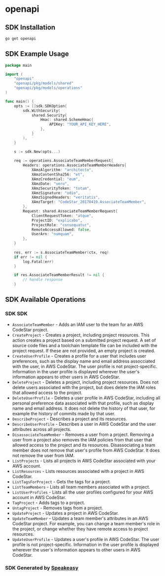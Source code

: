 # openapi

<!-- Start SDK Installation -->
## SDK Installation

```bash
go get openapi
```
<!-- End SDK Installation -->

## SDK Example Usage
<!-- Start SDK Example Usage -->
```go
package main

import (
    "openapi"
    "openapi/pkg/models/shared"
    "openapi/pkg/models/operations"
)

func main() {
    opts := []sdk.SDKOption{
        sdk.WithSecurity(
            shared.Security{
                Hmac: shared.SchemeHmac{
                    APIKey: "YOUR_API_KEY_HERE",
                },
            }
        ),
    }

    s := sdk.New(opts...)
    
    req := operations.AssociateTeamMemberRequest{
        Headers: operations.AssociateTeamMemberHeaders{
            XAmzAlgorithm: "architecto",
            XAmzContentSha256: "et",
            XAmzCredential: "eum",
            XAmzDate: "vero",
            XAmzSecurityToken: "totam",
            XAmzSignature: "odio",
            XAmzSignedHeaders: "veritatis",
            XAmzTarget: "CodeStar_20170419.AssociateTeamMember",
        },
        Request: shared.AssociateTeamMemberRequest{
            ClientRequestToken: "atque",
            ProjectID: "explicabo",
            ProjectRole: "consequatur",
            RemoteAccessAllowed: false,
            UserArn: "numquam",
        },
    }
    
    res, err := s.AssociateTeamMember(ctx, req)
    if err != nil {
        log.Fatal(err)
    }

    if res.AssociateTeamMemberResult != nil {
        // handle response
    }
```
<!-- End SDK Example Usage -->

<!-- Start SDK Available Operations -->
## SDK Available Operations

### SDK SDK

* `AssociateTeamMember` - Adds an IAM user to the team for an AWS CodeStar project.
* `CreateProject` - Creates a project, including project resources. This action creates a project based on a submitted project request. A set of source code files and a toolchain template file can be included with the project request. If these are not provided, an empty project is created.
* `CreateUserProfile` - Creates a profile for a user that includes user preferences, such as the display name and email address assocciated with the user, in AWS CodeStar. The user profile is not project-specific. Information in the user profile is displayed wherever the user's information appears to other users in AWS CodeStar.
* `DeleteProject` - Deletes a project, including project resources. Does not delete users associated with the project, but does delete the IAM roles that allowed access to the project.
* `DeleteUserProfile` - Deletes a user profile in AWS CodeStar, including all personal preference data associated with that profile, such as display name and email address. It does not delete the history of that user, for example the history of commits made by that user.
* `DescribeProject` - Describes a project and its resources.
* `DescribeUserProfile` - Describes a user in AWS CodeStar and the user attributes across all projects.
* `DisassociateTeamMember` - Removes a user from a project. Removing a user from a project also removes the IAM policies from that user that allowed access to the project and its resources. Disassociating a team member does not remove that user's profile from AWS CodeStar. It does not remove the user from IAM.
* `ListProjects` - Lists all projects in AWS CodeStar associated with your AWS account.
* `ListResources` - Lists resources associated with a project in AWS CodeStar.
* `ListTagsForProject` - Gets the tags for a project.
* `ListTeamMembers` - Lists all team members associated with a project.
* `ListUserProfiles` - Lists all the user profiles configured for your AWS account in AWS CodeStar.
* `TagProject` - Adds tags to a project.
* `UntagProject` - Removes tags from a project.
* `UpdateProject` - Updates a project in AWS CodeStar.
* `UpdateTeamMember` - Updates a team member's attributes in an AWS CodeStar project. For example, you can change a team member's role in the project, or change whether they have remote access to project resources.
* `UpdateUserProfile` - Updates a user's profile in AWS CodeStar. The user profile is not project-specific. Information in the user profile is displayed wherever the user's information appears to other users in AWS CodeStar. 

<!-- End SDK Available Operations -->

### SDK Generated by [Speakeasy](https://docs.speakeasyapi.dev/docs/using-speakeasy/client-sdks)
